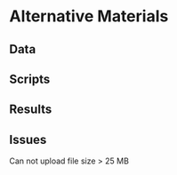 # Alternative Materials


## Data 

## Scripts

## Results 


## Issues

Can not upload file size > 25 MB
